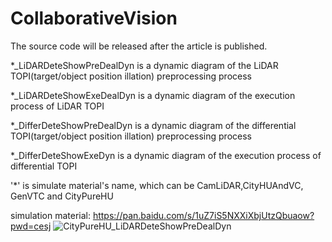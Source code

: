 # CollaborativeVision
The source code will be released after the article is published.

*_LiDARDeteShowPreDealDyn is a dynamic diagram of the LiDAR TOPI(target/object position illation) preprocessing process

*_LiDARDeteShowExeDealDyn is a dynamic diagram of the execution process of LiDAR TOPI

*_DifferDeteShowPreDealDyn is a dynamic diagram of the differential TOPI(target/object position illation) preprocessing process

*_DifferDeteShowExeDyn is a dynamic diagram of the execution process of differential TOPI

 '*' is simulate material's name, which can be CamLiDAR,CityHUAndVC, GenVTC and CityPureHU

simulation material:
https://pan.baidu.com/s/1uZ7iS5NXXiXbjUtzQbuaow?pwd=cesj
![CityPureHU_LiDARDeteShowPreDealDyn](https://github.com/user-attachments/assets/431132fb-2222-4ee2-be26-d5b16c6a8815)
